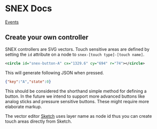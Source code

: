 # SNEX Docs

[Events](events)

## Create your own controller

SNEX controllers are SVG vectors. Touch sensitive areas are defined by setting the `id` attribute on a node to `snex-[touch type]-[touch name]`.

```xml
<circle id="snex-button-A" cx="1329.6" cy="694" r="74"></circle>
```

This will generate following JSON when pressed.

```json
{"key":"A","state":0}
```

This should be considered the shorthand simple method for defining a button. In the future we intend to support more advanced buttons like analog sticks and pressure sensitive buttons. These might require more elaborate markup.

The vector editor [Sketch](https://www.sketchapp.com/) uses layer name as node id thus you can create touch areas directly from Sketch.
